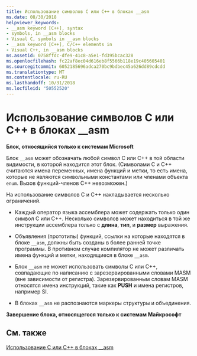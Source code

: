 ```yaml
---
title: Использование символов C или C++ в блоках __asm
ms.date: 08/30/2018
helpviewer_keywords:
- __asm keyword [C++], syntax
- symbols, in __asm blocks
- Visual C, symbols in __asm blocks
- __asm keyword [C++], C/C++ elements in
- Visual C++, in __asm blocks
ms.assetid: 0758ffdc-dfe9-41c8-a5e1-fd395bcac328
ms.openlocfilehash: fc22af8ec04d616eb8f5566b118e19c405605401
ms.sourcegitcommit: 6052185696adca270bc9bdbec45a626dd89cdcdd
ms.translationtype: MT
ms.contentlocale: ru-RU
ms.lasthandoff: 10/31/2018
ms.locfileid: "50552520"
---
```

# <a name="using-c-or-c-symbols-in-asm-blocks"></a>Использование символов C или C++ в блоках __asm

**Блок, относящийся только к системам Microsoft**

Блок `__asm` может обозначать любой символ C или C++ в той области видимости, в которой находится этот блок. (Символами C и C++ считаются имена переменных, имена функций и метки, то есть имена, которые не являются символьными константами или членами объекта `enum`. Вызов функций-членов C++ невозможен.)

На использование символов C и C++ накладывается несколько ограничений.

- Каждый оператор языка ассемблера может содержать только один символ C или C++. Несколько символов может находиться в той же инструкции ассемблера только с **длина**, **тип**, и **размер** выражения.

- Объявления (прототипы) функций, ссылки на которые находятся в блоке `__asm`, должны быть созданы в более ранней точке программы. В противном случае компилятор не может различать имена функций и метки, находящиеся в блоке `__asm`.

- Блок `__asm` не может использовать символы C или C++, совпадающие по написанию с зарезервированными словами MASM (вне зависимости от регистра). Зарезервированным словам MASM относятся имена инструкций, такие как **PUSH** и имена регистров, например SI.

- В блоках `__asm` не распознаются маркеры структуры и объединения.

**Завершение блока, относящегося только к системам Майкрософт**

## <a name="see-also"></a>См. также

[Использование C или C++ в блоках __asm](../../assembler/inline/using-c-or-cpp-in-asm-blocks.md)<br/>